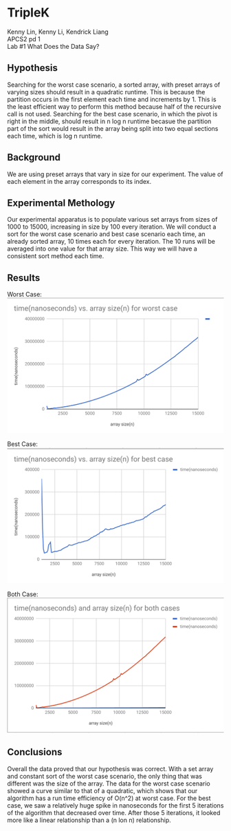 # TripleK

Kenny Lin, Kenny Li, Kendrick Liang  
APCS2 pd 1  
Lab #1 What Does the Data Say?  

## Hypothesis
Searching for the worst case scenario, a sorted array, with preset arrays of varying sizes should result in a quadratic runtime. This is because the partition
occurs in the first element each time and increments by 1. This is the least efficient way to perform this method because half of the recursive call is not
used. Searching for the best case scenario, in which the pivot is right in the middle, should result in n log n runtime becasue the partition part of the sort would result in the array being split into two equal sections each time, which is log n runtime.

## Background 
We are using preset arrays that vary in size for our experiment. The value of each element in the array corresponds to its index.

## Experimental Methology
Our experimental apparatus is to populate various set arrays from sizes of 1000 to 15000, increasing in size by 100 every iteration. We will conduct a sort for the worst case scenario and best case scenario each time, an already sorted array, 10 times each for every iteration. The 10 runs will be averaged into one value for that array size. This way we will have a consistent sort method each time. 

## Results 
Worst Case:
![Worst Case](https://github.com/kennylin119/Lab01_TRIPLEK/blob/master/Worst%20case.png "Worst Case Graph")

Best Case:
![Best Case](https://github.com/kennylin119/Lab01_TRIPLEK/blob/master/best%20case.png "Best Case Graph")

Both Case:
![Both Case](https://github.com/kennylin119/Lab01_TRIPLEK/blob/master/both%20case.png "Both Case Graph")

## Conclusions 
Overall the data proved that our hypothesis was correct. With a set array and constant sort of the worst case scenario, the only thing that was different was the size of the array. The data for the worst case scenario showed a curve similar to that of a quadratic, which shows that our algorithm has a run time efficiency of O(n^2) at worst case. For the best case, we saw a relatively huge spike in nanoseconds for the first 5 iterations of the algorithm that decreased over time. After those 5 iterations, it looked more like a linear relationship than a (n lon n) relationship.
